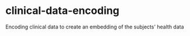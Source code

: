 # clinical-data-encoding
Encoding clinical data to create an embedding of the subjects' health data

